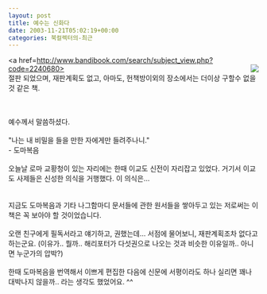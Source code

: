 ```yaml
---
layout: post
title: 예수는 신화다
date: 2003-11-21T05:02:19+00:00
categories: 북컬렉터의-최근
---
```

<a href=http://www.bandibook.com/search/subject_view.php?code=2240680><img src=http://www.bandibook.com/largeimage/2240680.jpg border=0 align=right></a><br />절판 되었으며, 재판계획도 없고, 아마도, 헌책방이외의 장소에서는 더이상 구할수 없을 것 같은 책.<br /><br /><div class=box><br /> 예수께서 말씀하셨다. <br /><br /> "나는 내 비밀을 들을 만한 자에게만 들려주나니." <br /> - 도마복음<br /><br />오늘날 로마 교황청이 있는 자리에는 한때 이교도 신전이 자리잡고 있었다. 거기서 이교도 사제들은 신성한 의식을 거행했다. 이 의식은...<br /></div><br /><br />지금도 도마복음과 기타 나그함마디 문서들에 관한 원서들을 쌓아두고 있는 저로써는 이책은 꼭 보아야 할 것이었습니다. <br /><br />오랜 친구에게 필독서라고 얘기하고, 권했는데... 서점에 물어보니, 재판계획조차 없다고 하는군요. (이유가.. 뭘까.. 해리포터가 다섯권으로 나오는 것과 비슷한 이유일까.. 아니면 누군가의 압박?)<br /><br />한때  도마복음을 번역해서 이쁘게 편집한 다음에 신문에 서평이라도 하나 실리면 꽤나 대박나지 않을까.. 라는 생각도 했었어요. ^^
